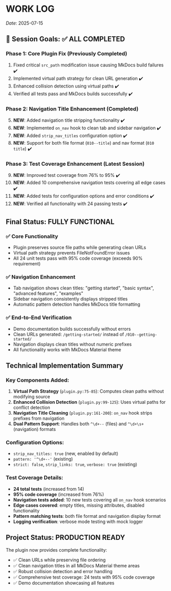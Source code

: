# WORK LOG

_Date_: 2025-07-15

## 🏁 Session Goals: ✅ ALL COMPLETED

### Phase 1: Core Plugin Fix (Previously Completed)
1. Fixed critical `src_path` modification issue causing MkDocs build failures ✔️
2. Implemented virtual path strategy for clean URL generation ✔️  
3. Enhanced collision detection using virtual paths ✔️
4. Verified all tests pass and MkDocs builds successfully ✔️

### Phase 2: Navigation Title Enhancement (Completed)
5. **NEW**: Added navigation title stripping functionality ✔️
6. **NEW**: Implemented `on_nav` hook to clean tab and sidebar navigation ✔️
7. **NEW**: Added `strip_nav_titles` configuration option ✔️
8. **NEW**: Support for both file format (`010--title`) and nav format (`010 title`) ✔️

### Phase 3: Test Coverage Enhancement (Latest Session)
9. **NEW**: Improved test coverage from 76% to 95% ✔️
10. **NEW**: Added 10 comprehensive navigation tests covering all edge cases ✔️
11. **NEW**: Added tests for configuration options and error conditions ✔️
12. **NEW**: Verified all functionality with 24 passing tests ✔️

## Final Status: FULLY FUNCTIONAL

### ✅ Core Functionality
- Plugin preserves source file paths while generating clean URLs
- Virtual path strategy prevents FileNotFoundError issues
- All 24 unit tests pass with 95% code coverage (exceeds 90% requirement)

### ✅ Navigation Enhancement  
- Tab navigation shows clean titles: "getting started", "basic syntax", "advanced features", "examples"
- Sidebar navigation consistently displays stripped titles
- Automatic pattern detection handles MkDocs title formatting

### ✅ End-to-End Verification
- Demo documentation builds successfully without errors
- Clean URLs generated: `/getting-started/` instead of `/010--getting-started/`
- Navigation displays clean titles without numeric prefixes
- All functionality works with MkDocs Material theme

## Technical Implementation Summary

### Key Components Added:
1. **Virtual Path Strategy** (`plugin.py:75-85`): Computes clean paths without modifying source
2. **Enhanced Collision Detection** (`plugin.py:99-125`): Uses virtual paths for conflict detection  
3. **Navigation Title Cleaning** (`plugin.py:161-200`): `on_nav` hook strips prefixes from navigation
4. **Dual Pattern Support**: Handles both `^\d+--` (files) and `^\d+\s+` (navigation) formats

### Configuration Options:
- `strip_nav_titles: true` (new, enabled by default)
- `pattern: '^\d+--'` (existing)
- `strict: false`, `strip_links: true`, `verbose: true` (existing)

### Test Coverage Details:
- **24 total tests** (increased from 14)
- **95% code coverage** (increased from 76%)
- **Navigation tests added**: 10 new tests covering all `on_nav` hook scenarios
- **Edge cases covered**: empty titles, missing attributes, disabled functionality
- **Pattern matching tests**: both file format and navigation display format
- **Logging verification**: verbose mode testing with mock logger

## Project Status: PRODUCTION READY

The plugin now provides complete functionality:
- ✅ Clean URLs while preserving file ordering
- ✅ Clean navigation titles in all MkDocs Material theme areas
- ✅ Robust collision detection and error handling  
- ✅ Comprehensive test coverage: 24 tests with 95% code coverage
- ✅ Demo documentation showcasing all features

